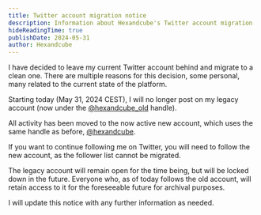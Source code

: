 ```yaml
---
title: Twitter account migration notice
description: Information about Hexandcube's Twitter account migration
hideReadingTime: true
publishDate: 2024-05-31
author: Hexandcube
---
```


I have decided to leave my current Twitter account behind and migrate to a clean one. There are multiple reasons for
this decision, some personal, many related to the current state of the platform.

Starting today (May 31, 2024 CEST), I will no longer post on my legacy account (now under the
[@hexandcube_old](https://twitter.com/hexandcube_old) handle).

All activity has been moved to the now active new account, which uses the same handle as before,
[@hexandcube](https://twitter.com/hexandcube).

If you want to continue following me on Twitter, you will need to follow the new account, as the follower list
cannot be migrated.

The legacy account will remain open for the time being, but will be locked down in the future.
Everyone who, as of today follows the old account, will retain access to it for the foreseeable future for archival
purposes.

I will update this notice with any further information as needed.



